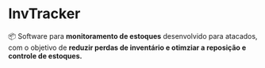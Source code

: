 # InvTracker
📦 Software para <b>monitoramento de estoques</b> desenvolvido para atacados, com o objetivo de <b>reduzir perdas de inventário e otimziar a reposição e controle de estoques.</b>

